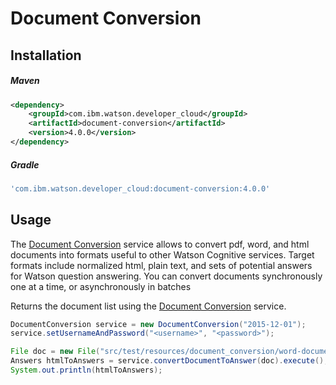 # Document Conversion

## Installation

##### Maven
```xml
<dependency>
	<groupId>com.ibm.watson.developer_cloud</groupId>
	<artifactId>document-conversion</artifactId>
	<version>4.0.0</version>
</dependency>
```

##### Gradle
```gradle
'com.ibm.watson.developer_cloud:document-conversion:4.0.0'
```

## Usage
The [Document Conversion][document_conversion] service allows to convert pdf, word, and html documents into formats useful to other Watson Cognitive services. Target formats include normalized html, plain text, and sets of potential answers for Watson question answering. You can convert documents synchronously one at a time, or asynchronously in batches

Returns the document list using the [Document Conversion][document_conversion] service.

```java
DocumentConversion service = new DocumentConversion("2015-12-01");
service.setUsernameAndPassword("<username>", "<password>");

File doc = new File("src/test/resources/document_conversion/word-document-heading-input.doc");
Answers htmlToAnswers = service.convertDocumentToAnswer(doc).execute();
System.out.println(htmlToAnswers);
```

[document_conversion]: https://console.bluemix.net/docs/services/document-conversion/index.html

